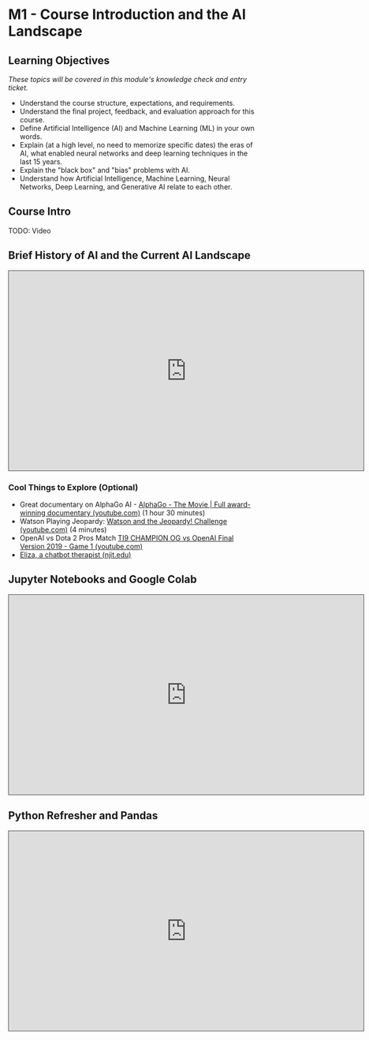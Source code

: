 # M1 - Course Introduction and the AI Landscape

## Learning Objectives
*These topics will be covered in this module's knowledge check and entry ticket.*
- Understand the course structure, expectations, and requirements.
- Understand the final project, feedback, and evaluation approach for this course.
- Define Artificial Intelligence (AI) and Machine Learning (ML) in your own words.
- Explain (at a high level, no need to memorize specific dates) the eras of AI, what enabled neural networks and deep learning techniques in the last 15 years.
- Explain the "black box" and "bias" problems with AI.
- Understand how Artificial Intelligence, Machine Learning, Neural Networks, Deep Learning, and Generative AI relate to each other.

## Course Intro

TODO: Video

## Brief History of AI and the Current AI Landscape

<iframe src="https://egator.hosted.panopto.com/Panopto/Pages/Embed.aspx?id=172da466-e0a5-48af-986e-b145005637f4&autoplay=false&offerviewer=true&showtitle=true&showbrand=true&captions=false&interactivity=all" height="405" width="720" style="border: 1px solid #464646;" allowfullscreen allow="autoplay" aria-label="Panopto Embedded Video Player"></iframe>

### Cool Things to Explore (Optional)
- Great documentary on AlphaGo AI - [AlphaGo - The Movie | Full award-winning documentary (youtube.com)](https://www.youtube.com/watch?v=WXuK6gekU1Y) (1 hour 30 minutes)
- Watson Playing Jeopardy: [Watson and the Jeopardy! Challenge (youtube.com)](https://www.youtube.com/watch?v=P18EdAKuC1U) (4 minutes)
- OpenAI vs Dota 2 Pros Match [TI9 CHAMPION OG vs OpenAI Final Version 2019 - Game 1 (youtube.com)](https://www.youtube.com/watch?v=t4il-QagP5w)
- [Eliza, a chatbot therapist (njit.edu)](https://web.njit.edu/~ronkowit/eliza.html)

## Jupyter Notebooks and Google Colab

<iframe src="https://egator.hosted.panopto.com/Panopto/Pages/Embed.aspx?id=10252dd6-bcc4-42b0-afc8-b146017bc3b4&autoplay=false&offerviewer=true&showtitle=true&showbrand=true&captions=false&interactivity=all" height="405" width="720" style="border: 1px solid #464646;" allowfullscreen allow="autoplay" aria-label="Panopto Embedded Video Player"></iframe>

## Python Refresher and Pandas

<iframe src="https://egator.hosted.panopto.com/Panopto/Pages/Embed.aspx?id=c20eaed3-0118-4728-b43a-b1470159390c&autoplay=false&offerviewer=true&showtitle=true&showbrand=true&captions=false&interactivity=all" height="405" width="720" style="border: 1px solid #464646;" allowfullscreen allow="autoplay" aria-label="Panopto Embedded Video Player"></iframe>
